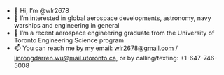 - 👋 Hi, I’m @wlr2678
- 👀 I’m interested in global aerospace developments, astronomy, navy warships and engineering in general
- 🌱 I’m a recent aerospace engineering graduate from the University of Toronto Engineering Science program
- 📫 You can reach me by my email: wlr2678@gmail.com / linrongdarren.wu@mail.utoronto.ca, or by calling/texting: +1-647-746-5008

<!---
wlr2678/wlr2678 is a ✨ special ✨ repository because its `README.md` (this file) appears on your GitHub profile.
You can click the Preview link to take a look at your changes.
--->
